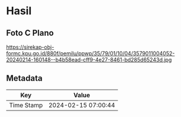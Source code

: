 # Hasil

## Foto C Plano

https://sirekap-obj-formc.kpu.go.id/880f/pemilu/ppwp/35/79/01/10/04/3579011004052-20240214-160148--b4b58ead-cff9-4e27-8461-bd285d65243d.jpg


## Metadata

| Key        | Value               |
| ---------- | ------------------- |
| Time Stamp | 2024-02-15 07:00:44 |



